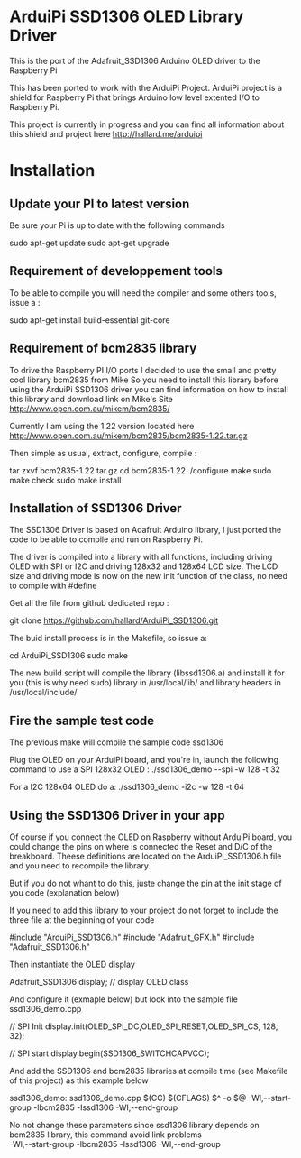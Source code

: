 ArduiPi SSD1306 OLED Library Driver
===================================

This is the port of the Adafruit_SSD1306 Arduino OLED driver to the Raspberry Pi

This has been ported to work with the ArduiPi Project. ArduiPi project is a shield for Raspberry Pi that brings Arduino low level extented I/O to Raspberry Pi.

This project is currently in progress and you can find all information about this shield and project here http://hallard.me/arduipi

Installation
============

Update your PI to latest version
--------------------------------

Be sure your Pi is up to date with the following commands

sudo apt-get update
sudo apt-get upgrade

Requirement of developpement tools
----------------------------------

To be able to compile you will need the compiler and some others tools, issue a :

sudo apt-get install build-essential git-core

Requirement of bcm2835 library
------------------------------

To drive the Raspberry PI I/O ports I decided to use the small and pretty cool library bcm2835 from Mike
So you need to install this library before using the ArduiPi SSD1306 driver
you can find information on how to install this library and download link on Mike's Site
http://www.open.com.au/mikem/bcm2835/

Currently I am using the 1.22 version located here
http://www.open.com.au/mikem/bcm2835/bcm2835-1.22.tar.gz

Then simple as usual, extract, configure, compile :

tar zxvf bcm2835-1.22.tar.gz
cd bcm2835-1.22
./configure
make
sudo make check
sudo make install

Installation of SSD1306 Driver
------------------------------

The SSD1306 Driver is based on Adafruit Arduino library, I just ported the code to be able to compile and run on Raspberry Pi.

The driver is compiled into a library with all functions, including driving OLED with SPI or I2C and driving 128x32 and 128x64 LCD size.
The LCD size and driving mode is now on the new init function of the class, no need to compile with #define

Get all the file from github dedicated repo :

git clone https://github.com/hallard/ArduiPi_SSD1306.git

The buid install process is in the Makefile, so issue a:

cd ArduiPi_SSD1306
sudo make

The new build script will compile the library (libssd1306.a) and install it for you (this is why need sudo)
library in /usr/local/lib/ and library headers in /usr/local/include/

Fire the sample test code
-------------------------
The previous make will compile the sample code ssd1306 

Plug the OLED on your ArduiPi board, and you're in, launch the following command to use a SPI 128x32 OLED :
./ssd1306_demo --spi -w 128 -t 32 

For a I2C 128x64 OLED do a:
./ssd1306_demo -i2c -w 128 -t 64


Using the SSD1306 Driver in your app
------------------------------------

Of course if you connect the OLED on Raspberry without ArduiPi board, you could change the pins on where is connected the Reset and D/C of the breakboard.
Theese definitions are located on the ArduiPi_SSD1306.h file and you need to recompile the library. 

But if you do not whant to do this, juste change the pin at the init stage of you code (explanation below)


If you need to add this library to your project do not forget to include the three file at the beginning of your code

#include "ArduiPi_SSD1306.h"
#include "Adafruit_GFX.h"
#include "Adafruit_SSD1306.h"

Then instantiate the OLED display

Adafruit_SSD1306 display;		// display OLED class

And configure it (exmaple below) but look into the sample file ssd1306_demo.cpp

// SPI Init
display.init(OLED_SPI_DC,OLED_SPI_RESET,OLED_SPI_CS, 128, 32);
		
// SPI start 
display.begin(SSD1306_SWITCHCAPVCC);

And add the SSD1306 and bcm2835 libraries at compile time (see Makefile of this project) as this example below

ssd1306_demo: ssd1306_demo.cpp 
	$(CC) $(CFLAGS) $^ -o $@ -Wl,--start-group -lbcm2835 -lssd1306 -Wl,--end-group
	
No not change these parameters since ssd1306 library depends on bcm2835 library, this command avoid link problems	
-Wl,--start-group -lbcm2835 -lssd1306 -Wl,--end-group	





